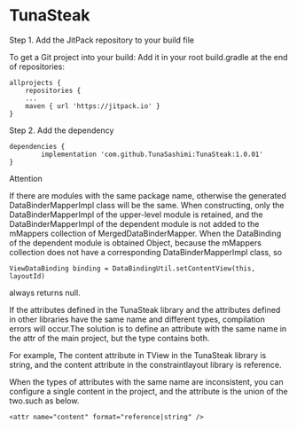 # TunaSteak

Step 1. Add the JitPack repository to your build file

To get a Git project into your build:
Add it in your root build.gradle at the end of repositories:
		
	allprojects {
		repositories {
		...
		maven { url 'https://jitpack.io' }
	}

Step 2. Add the dependency

  	dependencies {
	        implementation 'com.github.TunaSashimi:TunaSteak:1.0.01'
	}
	
Attention

If there are modules with the same package name, otherwise the generated DataBinderMapperImpl class will be the same. When constructing, only the DataBinderMapperImpl of the upper-level module is retained, and the DataBinderMapperImpl of the dependent module is not added to the mMappers collection of MergedDataBinderMapper. When the DataBinding of the dependent module is obtained Object, because the mMappers collection does not have a corresponding DataBinderMapperImpl class, so 

	ViewDataBinding binding = DataBindingUtil.setContentView(this, layoutId) 
	
always returns null.

If the attributes defined in the TunaSteak library and the attributes defined in other libraries have the same name and different types, compilation errors will occur.The solution is to define an attribute with the same name in the attr of the main project, but the type contains both.

For example, The content attribute in TView in the TunaSteak library is string, and the content attribute in the constraintlayout library is reference.

When the types of attributes with the same name are inconsistent, you can configure a single content in the project, and the attribute is the union of the two.such as below.

	<attr name="content" format="reference|string" />
